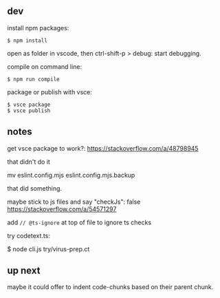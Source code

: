 ## dev

install npm packages:

```
$ npm install
```

open as folder in vscode, then ctrl-shift-p > debug: start debugging.

compile on command line:

```
$ npm run compile
```

package or publish with vsce:

```
$ vsce package
$ vsce publish
```

## notes

        
get vsce package to work?: https://stackoverflow.com/a/48798945

that didn't do it

mv eslint.config.mjs eslint.config.mjs.backup

that did something.

maybe stick to js files and say "checkJs": false      https://stackoverflow.com/a/54571297

add `// @ts-ignore` at top of file to ignore ts checks

try codetext.ts:

$ node cli.js try/virus-prep.ct


## up next

maybe it could offer to indent
code-chunks based on their parent chunk.


